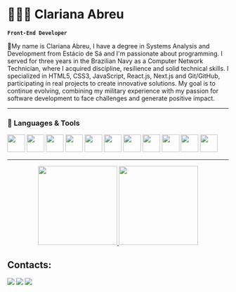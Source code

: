 # 👩🏻‍💻 Clariana Abreu

**` Front-End Developer `**

🔭My name is Clariana Abreu, I have a degree in Systems Analysis and Development from Estácio de Sá and I'm passionate about programming. I served for three years in the Brazilian Navy as a Computer Network Technician, where I acquired discipline, resilience and solid technical skills. I specialized in HTML5, CSS3, JavaScript, React.js, Next.js and Git/GitHub, participating in real projects to create innovative solutions. My goal is to continue evolving, combining my military experience with my passion for software development to face challenges and generate positive impact.

---

 <div>
    
  ### 🤖 Languages & Tools

  <img loading="lazy" src="https://cdn.jsdelivr.net/gh/devicons/devicon/icons/html5/html5-original.svg" width="40" height="40"/> <img loading="lazy" src="https://cdn.jsdelivr.net/gh/devicons/devicon/icons/css3/css3-original.svg" width="40" height="40"/> 
  <img loading="lazy" src="https://cdn.jsdelivr.net/gh/devicons/devicon/icons/bootstrap/bootstrap-original.svg" width="40" height="40"/>
  <img loading="lazy" src="https://cdn.jsdelivr.net/gh/devicons/devicon/icons/tailwindcss/tailwindcss-original.svg" width="40" height="40"/>
  <img loading="lazy" src="https://cdn.jsdelivr.net/gh/devicons/devicon/icons/javascript/javascript-original.svg" width="40" height="40"/>
  <img loading="lazy" src="https://cdn.jsdelivr.net/gh/devicons/devicon/icons/react/react-original.svg" width="40" height="40"/>
   <img loading="lazy" src="https://cdn.jsdelivr.net/gh/devicons/devicon/icons/nextjs/nextjs-original.svg" width="40" height="40"/>
  <img loading="lazy" src="https://cdn.jsdelivr.net/gh/devicons/devicon/icons/typescript/typescript-original.svg" width="40" height="40"/>
  <img loading="lazy" src="https://cdn.jsdelivr.net/gh/devicons/devicon/icons/nodejs/nodejs-original.svg" width="40" height="40"/>
  <img loading="lazy" src="https://cdn.jsdelivr.net/gh/devicons/devicon/icons/git/git-original.svg" width="40" height="40"/>
  <img loading="lazy" src="https://cdn.jsdelivr.net/gh/devicons/devicon/icons/python/python-original.svg" width="40" height="40"/>

</div>

---


<div align="center">
  <a href="https://github.com/abreuclariana">
    <img loading="lazy" height="180" src="https://github-readme-stats.vercel.app/api/top-langs/?username=abreuclariana&layout=compact&langs_count=10&theme=dark&count_private=true&cache_seconds=1800"/>
  </a>
  <img loading="lazy" height="180" src="https://github-readme-stats.vercel.app/api?username=abreuclariana&show_icons=true&theme=dark&include_all_commits=true&count_private=true&cache_seconds=1800"/>
</div>

 
 ## Contacts:
<div>
  <a href="https://www.linkedin.com/in/clariana-abreu-dev/" target="_blank"><img loading="lazy" src="https://img.shields.io/badge/LinkedIn-0077B5?style=for-the-badge&logo=linkedin&logoColor=white" 
     target="_blank"></a> 
  <a href = "mailto:abreuclariana@gmail.com"><img loading="lazy" src="https://img.shields.io/badge/Gmail-D14836?style=for-the-badge&logo=gmail&logoColor=white" target="_blank"></a>
  <a href="https://web.telegram.org/a/" target="_blank"><img loading="lazy" src="https://img.shields.io/badge/Telegram-2CA5E0?style=for-the-badge&logo=telegram&logoColor=white" target="_blank"></a>
  
</div>


